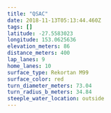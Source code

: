 ```yaml
---
title: "QSAC"
date: 2018-11-13T05:13:44.460Z
tags: []
latitude: -27.5583023
longitude: 153.0625636
elevation_meters: 86
distance_meters: 400
lap_lanes: 9
home_lanes: 10
surface_type: Rekortan M99
surface_color: red
turn_diameter_meters: 73.04
turn_radius_b_meters: 34.84
steeple_water_location: outside
---
```

